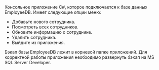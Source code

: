 Консольное приложение C#, которое подключается к базе данных EmployeeDB. Имеет следующие опции меню:
- Добавьте нового сотрудника.
- Посмотреть всех сотрудников.
- Обновите информацию о сотруднике.
- Удалить сотрудника.
- Выйдите из приложения.

Бэкап базы EmployeeDB лежит в корневой папке приложений. Для корректной работы приложения необходимо развернуть бэкап на MS SQL Server Developer.
